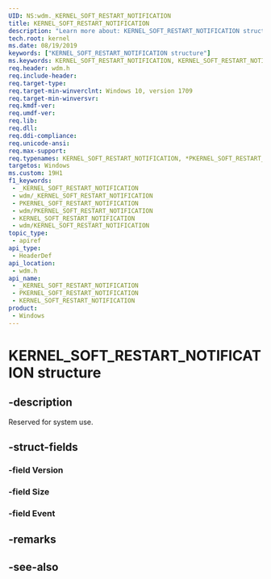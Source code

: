 ```yaml
---
UID: NS:wdm._KERNEL_SOFT_RESTART_NOTIFICATION
title: KERNEL_SOFT_RESTART_NOTIFICATION
description: "Learn more about: KERNEL_SOFT_RESTART_NOTIFICATION structure"
tech.root: kernel
ms.date: 08/19/2019
keywords: ["KERNEL_SOFT_RESTART_NOTIFICATION structure"]
ms.keywords: KERNEL_SOFT_RESTART_NOTIFICATION, KERNEL_SOFT_RESTART_NOTIFICATION, *PKERNEL_SOFT_RESTART_NOTIFICATION,
req.header: wdm.h
req.include-header: 
req.target-type: 
req.target-min-winverclnt: Windows 10, version 1709
req.target-min-winversvr: 
req.kmdf-ver: 
req.umdf-ver: 
req.lib: 
req.dll: 
req.ddi-compliance: 
req.unicode-ansi: 
req.max-support: 
req.typenames: KERNEL_SOFT_RESTART_NOTIFICATION, *PKERNEL_SOFT_RESTART_NOTIFICATION
targetos: Windows
ms.custom: 19H1
f1_keywords:
 - _KERNEL_SOFT_RESTART_NOTIFICATION
 - wdm/_KERNEL_SOFT_RESTART_NOTIFICATION
 - PKERNEL_SOFT_RESTART_NOTIFICATION
 - wdm/PKERNEL_SOFT_RESTART_NOTIFICATION
 - KERNEL_SOFT_RESTART_NOTIFICATION
 - wdm/KERNEL_SOFT_RESTART_NOTIFICATION
topic_type:
 - apiref
api_type:
 - HeaderDef
api_location:
 - wdm.h
api_name:
 - _KERNEL_SOFT_RESTART_NOTIFICATION
 - PKERNEL_SOFT_RESTART_NOTIFICATION
 - KERNEL_SOFT_RESTART_NOTIFICATION
product:
 - Windows
---
```


# KERNEL_SOFT_RESTART_NOTIFICATION structure


## -description

Reserved for system use.

## -struct-fields

### -field Version

### -field Size

### -field Event

## -remarks

## -see-also

